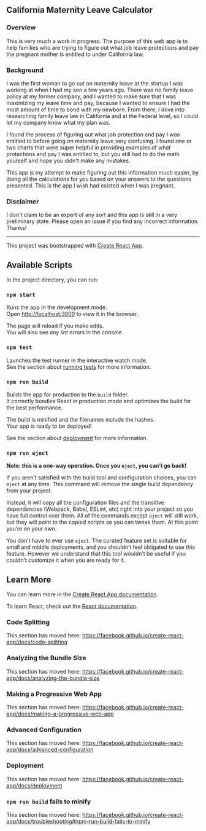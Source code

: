 ## California Maternity Leave Calculator

### Overview

This is very much a work in progress. The purpose of this web app is to help families who are trying to figure out what job leave protections and pay the pregnant mother is entitled to under California law.

### Background

I was the first woman to go out on maternity leave at the startup I was working at when I had my son a few years ago. There was no family leave policy at my former company, and I wanted to make sure that I was maximizing my leave time and pay, because I wanted to ensure I had the most amount of time to bond with my newborn. From there, I dove into researching family leave law in California and at the Federal level, so I could let my company know what my plan was.

I found the process of figuring out what job protection and pay I was entitled to before going on maternity leave very confusing. I found one or two charts that were super helpful in providing examples of what protections and pay I was entitled to, but you still had to do the math yourself and hope you didn't make any mistakes.

This app is my attempt to make figuring out this information much easier, by doing all the calculations for you based on your answers to the questions presented. This is the app I wish had existed when I was pregnant.

### Disclaimer

I don't claim to be an expert of any sort and this app is still in a very preliminary state. Please open an issue if you find any incorrect information. Thanks!

---

This project was bootstrapped with [Create React App](https://github.com/facebook/create-react-app).

## Available Scripts

In the project directory, you can run:

### `npm start`

Runs the app in the development mode.<br>
Open [http://localhost:3000](http://localhost:3000) to view it in the browser.

The page will reload if you make edits.<br>
You will also see any lint errors in the console.

### `npm test`

Launches the test runner in the interactive watch mode.<br>
See the section about [running tests](https://facebook.github.io/create-react-app/docs/running-tests) for more information.

### `npm run build`

Builds the app for production to the `build` folder.<br>
It correctly bundles React in production mode and optimizes the build for the best performance.

The build is minified and the filenames include the hashes.<br>
Your app is ready to be deployed!

See the section about [deployment](https://facebook.github.io/create-react-app/docs/deployment) for more information.

### `npm run eject`

**Note: this is a one-way operation. Once you `eject`, you can’t go back!**

If you aren’t satisfied with the build tool and configuration choices, you can `eject` at any time. This command will remove the single build dependency from your project.

Instead, it will copy all the configuration files and the transitive dependencies (Webpack, Babel, ESLint, etc) right into your project so you have full control over them. All of the commands except `eject` will still work, but they will point to the copied scripts so you can tweak them. At this point you’re on your own.

You don’t have to ever use `eject`. The curated feature set is suitable for small and middle deployments, and you shouldn’t feel obligated to use this feature. However we understand that this tool wouldn’t be useful if you couldn’t customize it when you are ready for it.

## Learn More

You can learn more in the [Create React App documentation](https://facebook.github.io/create-react-app/docs/getting-started).

To learn React, check out the [React documentation](https://reactjs.org/).

### Code Splitting

This section has moved here: https://facebook.github.io/create-react-app/docs/code-splitting

### Analyzing the Bundle Size

This section has moved here: https://facebook.github.io/create-react-app/docs/analyzing-the-bundle-size

### Making a Progressive Web App

This section has moved here: https://facebook.github.io/create-react-app/docs/making-a-progressive-web-app

### Advanced Configuration

This section has moved here: https://facebook.github.io/create-react-app/docs/advanced-configuration

### Deployment

This section has moved here: https://facebook.github.io/create-react-app/docs/deployment

### `npm run build` fails to minify

This section has moved here: https://facebook.github.io/create-react-app/docs/troubleshooting#npm-run-build-fails-to-minify
